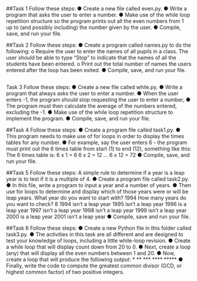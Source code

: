 
##Task 1
Follow these steps:
● Create a new file called even.py.
● Write a program that asks the user to enter a number.
● Make use of the while loop repetition structure so the program prints out
all the even numbers from 1 up to (and possibly including) the number
given by the user.
● Compile, save, and run your file.

##Task 2
Follow these steps:
● Create a program called names.py to do the following:
o Require the user to enter the names of all pupils in a class. The user
should be able to type “Stop” to indicate that the names of all the
students have been entered.
o Print out the total number of names the users entered after the
loop has been exited.
● Compile, save, and run your file.
##
Task 3
Follow these steps:
● Create a new file called while.py.
● Write a program that always asks the user to enter a number.
● When the user enters -1, the program should stop requesting the user to
enter a number,
● The program must then calculate the average of the numbers entered,
excluding the -1.
● Make use of the while loop repetition structure to implement the
program.
● Compile, save, and run your file.

##Task 4 
Follow these steps: 
● Create a program file called task1.py. 
● This program needs to make use of for loops in order to display the times tables for any number. 
● For example, say the user enters 6 - the program must print out the 6 times table from start (1) to end (12), something like this: The 6 times table is: 6 x 1 = 6 6 x 2 = 12 … 6 x 12 = 72 
● Compile, save, and run your file.  

##Task 5 
Follow these steps: 
A simple rule to determine if a year is a leap year is to test if it is a multiple of 4. 
● Create a program file called task2.py. 
● In this file, write a program to input a year and a number of years. 
● Then use for loops to determine and display which of those years were or will be leap years. What year do you want to start with? 1994 How many years do you want to check? 8 1994 isn’t a leap year 1995 isn’t a leap year 1996 is a leap year 1997 isn’t a leap year 1998 isn’t a leap year 1999 isn’t a leap year 2000 is a leap year 2001 isn’t a leap year 
● Compile, save and run your file.  

##Task 6 
Follow these steps: 
● Create a new Python file in this folder called task3.py. 
● The activities in this task are all different and are designed to test your knowledge of loops, including a little while-loop revision. 
● Create a while loop that will display count down from 20 to 0. 
● Next, create a loop (any) that will display all the even numbers between 1 and 20. 
● Now, create a loop that will produce the following output: * ** *** **** ***** 
● Finally, write the code to compute the greatest common divisor (GCD, or highest common factor) of two positive integers.
